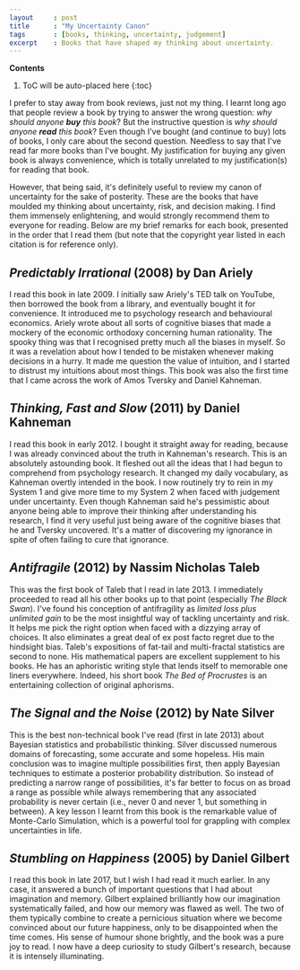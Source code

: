 ```yaml
---
layout     : post
title      : "My Uncertainty Canon"
tags       : [books, thinking, uncertainty, judgement]
excerpt    : Books that have shaped my thinking about uncertainty.
---
```


**Contents**
1. ToC will be auto-placed here
{:toc}


I prefer to stay away from book reviews, just not my thing. I learnt long ago
that people review a book by trying to answer the wrong question: _why should
anyone **buy** this book_? But the instructive question is _why should anyone
**read** this book_? Even though I've bought (and continue to buy) lots of
books, I only care about the second question. Needless to say that I've read
far more books than I've bought. My justification for buying any given book is
always convenience, which is totally unrelated to my justification(s) for
reading that book.

However, that being said, it's definitely useful to review my canon of
uncertainty for the sake of posterity. These are the books that have moulded my
thinking about uncertainty, risk, and decision making. I find them immensely
enlightening, and would strongly recommend them to everyone for reading. Below
are my brief remarks for each book, presented in the order that I read them
(but note that the copyright year listed in each citation is for reference
only).


## _Predictably Irrational_ (2008) by Dan Ariely

I read this book in late 2009. I initially saw Ariely's TED talk on YouTube,
then borrowed the book from a library, and eventually bought it for
convenience. It introduced me to psychology research and behavioural
economics. Ariely wrote about all sorts of cognitive biases that made a mockery
of the economic orthodoxy concerning human rationality. The spooky thing was
that I recognised pretty much all the biases in myself. So it was a revelation
about how I tended to be mistaken whenever making decisions in a hurry. It made
me question the value of intuition, and I started to distrust my intuitions
about most things. This book was also the first time that I came across the
work of Amos Tversky and Daniel Kahneman.


## _Thinking, Fast and Slow_ (2011) by Daniel Kahneman

I read this book in early 2012. I bought it straight away for reading, because
I was already convinced about the truth in Kahneman's research. This is an
absolutely astounding book. It fleshed out all the ideas that I had begun to
comprehend from psychology research. It changed my daily vocabulary, as
Kahneman overtly intended in the book. I now routinely try to rein in my System
1 and give more time to my System 2 when faced with judgement under
uncertainty. Even though Kahneman said he's pessimistic about anyone being able
to improve their thinking after understanding his research, I find it very
useful just being aware of the cognitive biases that he and Tversky
uncovered. It's a matter of discovering my ignorance in spite of often failing
to cure that ignorance.


## _Antifragile_ (2012) by Nassim Nicholas Taleb

This was the first book of Taleb that I read in late 2013. I immediately
proceeded to read all his other books up to that point (especially _The Black
Swan_). I've found his conception of antifragility as _limited loss plus
unlimited gain_ to be the most insightful way of tackling uncertainty and
risk. It helps me pick the right option when faced with a dizzying array of
choices. It also eliminates a great deal of ex post facto regret due to the
hindsight bias. Taleb's expositions of fat-tail and multi-fractal statistics
are second to none. His mathematical papers are excellent supplement to his
books. He has an aphoristic writing style that lends itself to memorable one
liners everywhere. Indeed, his short book _The Bed of Procrustes_ is an
entertaining collection of original aphorisms.


## _The Signal and the Noise_ (2012) by Nate Silver

This is the best non-technical book I've read (first in late 2013) about
Bayesian statistics and probabilistic thinking. Silver discussed numerous
domains of forecasting, some accurate and some hopeless. His main conclusion
was to imagine multiple possibilities first, then apply Bayesian techniques to
estimate a posterior probability distribution. So instead of predicting a
narrow range of possibilities, it's far better to focus on as broad a range as
possible while always remembering that any associated probability is never
certain (i.e., never 0 and never 1, but something in between). A key lesson I
learnt from this book is the remarkable value of Monte-Carlo Simulation, which
is a powerful tool for grappling with complex uncertainties in life.


## _Stumbling on Happiness_ (2005) by Daniel Gilbert

I read this book in late 2017, but I wish I had read it much earlier. In any
case, it answered a bunch of important questions that I had about imagination
and memory. Gilbert explained brilliantly how our imagination systematically
failed, and how our memory was flawed as well. The two of them typically
combine to create a pernicious situation where we become convinced about our
future happiness, only to be disappointed when the time comes. His sense of
humour shone brightly, and the book was a pure joy to read. I now have a deep
curiosity to study Gilbert's research, because it is intensely illuminating.
